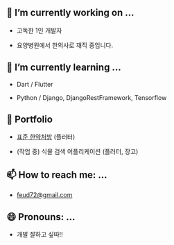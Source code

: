 ## 🔭 I’m currently working on ...

- 고독한 1인 개발자 

- 요양병원에서 한의사로 재직 중입니다.


## 🌱 I’m currently learning ...

- Dart / Flutter

- Python / Django, DjangoRestFramework, Tensorflow


## 🔨 Portfolio

- [표준 한약처방](https://github.com/feud72/standard_herbal_medicine_web) (플러터)

- (작업 중) 식물 검색 어플리케이션 (플러터, 장고)


## 📫 How to reach me: ...

- feud72@gmail.com


## 😄 Pronouns: ...

- 개발 잘하고 싶따!!

<!--
**feud72/feud72** is a ✨ _special_ ✨ repository because its `README.md` (this file) appears on your GitHub profile.

Here are some ideas to get you started:

- 🔭 I’m currently working on ...
- 🌱 I’m currently learning ...
- 👯 I’m looking to collaborate on ...
- 🤔 I’m looking for help with ...
- 💬 Ask me about ...
- 📫 How to reach me: ...
- 😄 Pronouns: ...
- ⚡ Fun fact: ...
-->
